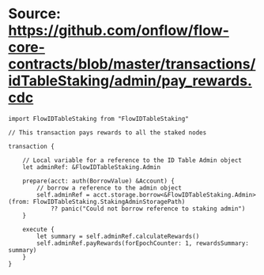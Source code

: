 # Source: https://github.com/onflow/flow-core-contracts/blob/master/transactions/idTableStaking/admin/pay_rewards.cdc

```
import FlowIDTableStaking from "FlowIDTableStaking"

// This transaction pays rewards to all the staked nodes

transaction {

    // Local variable for a reference to the ID Table Admin object
    let adminRef: &FlowIDTableStaking.Admin

    prepare(acct: auth(BorrowValue) &Account) {
        // borrow a reference to the admin object
        self.adminRef = acct.storage.borrow<&FlowIDTableStaking.Admin>(from: FlowIDTableStaking.StakingAdminStoragePath)
            ?? panic("Could not borrow reference to staking admin")
    }

    execute {
        let summary = self.adminRef.calculateRewards()
        self.adminRef.payRewards(forEpochCounter: 1, rewardsSummary: summary)
    }
}
```